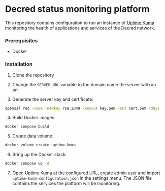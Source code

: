 # Decred status monitoring platform

This repository contains configuration to run an instance of [Uptime Kuma](https://github.com/louislam/uptime-kuma) monitoring the health of applications and services of the Decred network.

### Prerequisites

 * Docker

### Installation

  1. Clone the repository

  2. Change the `SERVER_URL` variable to the domain name the server will run on

  3. Generate the server key and certificate:

```bash
openssl req -x509 -newkey rsa:2048 -keyout key.pem -out cert.pem -days 365 -nodes
```
  4. Build Docker images:
```bash
docker compose build
```

  5. Create data volume:
```bash
docker volume create uptime-kuma
```

  6. Bring up the Docker stack:

```bash
docker compose up -d
```

  7. Open Uptime Kuma at the configured URL, create admin user and import `uptime-kuma-configuration.json` in the settings menu.  The JSON file contains the services the platform will be monitoring.

